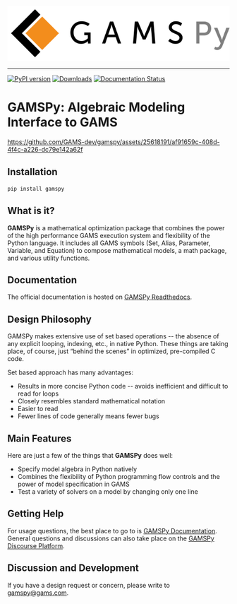 ![plot](https://github.com/GAMS-dev/gamspy/blob/develop/docs/_static/gamspy_logo.png?raw=true)

-----------------
[![PyPI version](https://img.shields.io/pypi/v/gamspy.svg?maxAge=3600)](https://gamspy.readthedocs.io/en/latest/)
[![Downloads](https://static.pepy.tech/badge/gamspy)](https://pepy.tech/project/gamspy)
[![Documentation Status](https://readthedocs.org/projects/gamspy/badge/?version=latest)](https://gamspy.readthedocs.io/en/latest/)

# GAMSPy: Algebraic Modeling Interface to GAMS

https://github.com/GAMS-dev/gamspy/assets/25618191/af91659c-408d-4f4c-a226-dc79e142a62f

## Installation

```sh
pip install gamspy
```

## What is it?

**GAMSPy** is a mathematical optimization package that combines the power of the high performance GAMS execution system
and flexibility of the Python language. It includes all GAMS symbols (Set, Alias, Parameter, Variable, and
Equation) to compose mathematical models, a math package, and various utility functions.

## Documentation
The official documentation is hosted on [GAMSPy Readthedocs](https://gamspy.readthedocs.io/en/latest/index.html).

## Design Philosophy
GAMSPy makes extensive use of set based operations -- the absence of any explicit looping, indexing, etc., in native Python.
These things are taking place, of course, just “behind the scenes” in optimized, pre-compiled C code.

Set based approach has many advantages:

  - Results in more concise Python code -- avoids inefficient and difficult to read for loops
  - Closely resembles standard mathematical notation
  - Easier to read
  - Fewer lines of code generally means fewer bugs


## Main Features
Here are just a few of the things that **GAMSPy** does well:

  - Specify model algebra in Python natively
  - Combines the flexibility of Python programming flow controls and the power of model specification in GAMS
  - Test a variety of solvers on a model by changing only one line

## Getting Help

For usage questions, the best place to go to is [GAMSPy Documentation](https://gamspy.readthedocs.io/en/latest/index.html).
General questions and discussions can also take place on the [GAMSPy Discourse Platform](https://forum.gams.com).

## Discussion and Development
If you have a design request or concern, please write to gamspy@gams.com.
